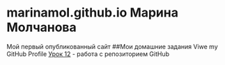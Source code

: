 
# marinamol.github.io                Марина Молчанова
Мой первый опубликованный сайт       ##Мои домашние задания
Viwe my GitHub Profile               [Урок 12](https://marinamol.github.io/lesson_12/ "Урок 12") - работа с репозиторием GitHub
 

